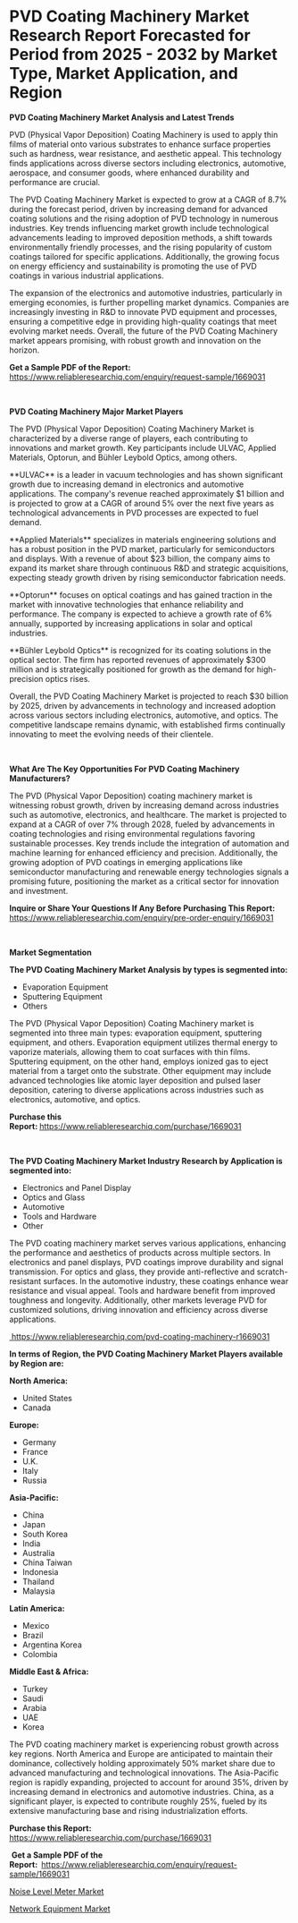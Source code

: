 <p><h1>PVD Coating Machinery Market Research Report Forecasted for Period from 2025 -  2032 by Market Type, Market Application, and Region</h1></p><p><strong>PVD Coating Machinery Market Analysis and Latest Trends</strong></p>
<p><p>PVD (Physical Vapor Deposition) Coating Machinery is used to apply thin films of material onto various substrates to enhance surface properties such as hardness, wear resistance, and aesthetic appeal. This technology finds applications across diverse sectors including electronics, automotive, aerospace, and consumer goods, where enhanced durability and performance are crucial.</p><p>The PVD Coating Machinery Market is expected to grow at a CAGR of 8.7% during the forecast period, driven by increasing demand for advanced coating solutions and the rising adoption of PVD technology in numerous industries. Key trends influencing market growth include technological advancements leading to improved deposition methods, a shift towards environmentally friendly processes, and the rising popularity of custom coatings tailored for specific applications. Additionally, the growing focus on energy efficiency and sustainability is promoting the use of PVD coatings in various industrial applications.</p><p>The expansion of the electronics and automotive industries, particularly in emerging economies, is further propelling market dynamics. Companies are increasingly investing in R&D to innovate PVD equipment and processes, ensuring a competitive edge in providing high-quality coatings that meet evolving market needs. Overall, the future of the PVD Coating Machinery market appears promising, with robust growth and innovation on the horizon.</p></p>
<p><strong>Get a Sample PDF of the Report:&nbsp;</strong> <a href="https://www.reliableresearchiq.com/enquiry/request-sample/1669031?utm_campaign=1900&utm_medium=2&utm_source=Github&utm_content=ia&utm_term=17022025&utm_id=pvd-coating-machinery">https://www.reliableresearchiq.com/enquiry/request-sample/1669031</a></p>
<p>&nbsp;</p>
<p><strong>PVD Coating Machinery Major Market Players</strong></p>
<p><p>The PVD (Physical Vapor Deposition) Coating Machinery Market is characterized by a diverse range of players, each contributing to innovations and market growth. Key participants include ULVAC, Applied Materials, Optorun, and Bühler Leybold Optics, among others.</p><p>**ULVAC** is a leader in vacuum technologies and has shown significant growth due to increasing demand in electronics and automotive applications. The company's revenue reached approximately $1 billion and is projected to grow at a CAGR of around 5% over the next five years as technological advancements in PVD processes are expected to fuel demand.</p><p>**Applied Materials** specializes in materials engineering solutions and has a robust position in the PVD market, particularly for semiconductors and displays. With a revenue of about $23 billion, the company aims to expand its market share through continuous R&D and strategic acquisitions, expecting steady growth driven by rising semiconductor fabrication needs.</p><p>**Optorun** focuses on optical coatings and has gained traction in the market with innovative technologies that enhance reliability and performance. The company is expected to achieve a growth rate of 6% annually, supported by increasing applications in solar and optical industries.</p><p>**Bühler Leybold Optics** is recognized for its coating solutions in the optical sector. The firm has reported revenues of approximately $300 million and is strategically positioned for growth as the demand for high-precision optics rises.</p><p>Overall, the PVD Coating Machinery Market is projected to reach $30 billion by 2025, driven by advancements in technology and increased adoption across various sectors including electronics, automotive, and optics. The competitive landscape remains dynamic, with established firms continually innovating to meet the evolving needs of their clientele.</p></p>
<p>&nbsp;</p>
<p><strong>What Are The Key Opportunities For PVD Coating Machinery Manufacturers?</strong></p>
<p><p>The PVD (Physical Vapor Deposition) coating machinery market is witnessing robust growth, driven by increasing demand across industries such as automotive, electronics, and healthcare. The market is projected to expand at a CAGR of over 7% through 2028, fueled by advancements in coating technologies and rising environmental regulations favoring sustainable processes. Key trends include the integration of automation and machine learning for enhanced efficiency and precision. Additionally, the growing adoption of PVD coatings in emerging applications like semiconductor manufacturing and renewable energy technologies signals a promising future, positioning the market as a critical sector for innovation and investment.</p></p>
<p><strong>Inquire or Share Your Questions If Any Before Purchasing This Report:</strong> <a href="https://www.reliableresearchiq.com/enquiry/pre-order-enquiry/1669031?utm_campaign=1900&utm_medium=2&utm_source=Github&utm_content=ia&utm_term=17022025&utm_id=pvd-coating-machinery">https://www.reliableresearchiq.com/enquiry/pre-order-enquiry/1669031</a></p>
<p>&nbsp;</p>
<p><strong>Market Segmentation</strong></p>
<p><strong>The PVD Coating Machinery Market Analysis by types is segmented into:</strong></p>
<p><ul><li>Evaporation Equipment</li><li>Sputtering Equipment</li><li>Others</li></ul></p>
<p><p>The PVD (Physical Vapor Deposition) Coating Machinery market is segmented into three main types: evaporation equipment, sputtering equipment, and others. Evaporation equipment utilizes thermal energy to vaporize materials, allowing them to coat surfaces with thin films. Sputtering equipment, on the other hand, employs ionized gas to eject material from a target onto the substrate. Other equipment may include advanced technologies like atomic layer deposition and pulsed laser deposition, catering to diverse applications across industries such as electronics, automotive, and optics.</p></p>
<p><strong>Purchase this Report:&nbsp;</strong><a href="https://www.reliableresearchiq.com/purchase/1669031?utm_campaign=1900&utm_medium=2&utm_source=Github&utm_content=ia&utm_term=17022025&utm_id=pvd-coating-machinery">https://www.reliableresearchiq.com/purchase/1669031</a></p>
<p>&nbsp;</p>
<p><strong>The PVD Coating Machinery Market Industry Research by Application is segmented into:</strong></p>
<p><ul><li>Electronics and Panel Display</li><li>Optics and Glass</li><li>Automotive</li><li>Tools and Hardware</li><li>Other</li></ul></p>
<p><p>The PVD coating machinery market serves various applications, enhancing the performance and aesthetics of products across multiple sectors. In electronics and panel displays, PVD coatings improve durability and signal transmission. For optics and glass, they provide anti-reflective and scratch-resistant surfaces. In the automotive industry, these coatings enhance wear resistance and visual appeal. Tools and hardware benefit from improved toughness and longevity. Additionally, other markets leverage PVD for customized solutions, driving innovation and efficiency across diverse applications.</p></p>
<p><a href="https://www.reliableresearchiq.com/pvd-coating-machinery-r1669031?utm_campaign=1900&utm_medium=2&utm_source=Github&utm_content=ia&utm_term=17022025&utm_id=pvd-coating-machinery">&nbsp;https://www.reliableresearchiq.com/pvd-coating-machinery-r1669031</a></p>
<p><strong>In terms of Region, the PVD Coating Machinery Market Players available by Region are:</strong></p>
<p>
    <p> <strong> North America: </strong>
        <ul>
            <li>United States</li>
            <li>Canada</li>
        </ul>
        </p> 
    <p> <strong> Europe: </strong>
        <ul>
            <li>Germany</li>
            <li>France</li>
            <li>U.K.</li>
            <li>Italy</li>
            <li>Russia</li>
        </ul>
        </p> 
    <p> <strong> Asia-Pacific: </strong>
        <ul>
            <li>China</li>
            <li>Japan</li>
            <li>South Korea</li>
            <li>India</li>
            <li>Australia</li>
            <li>China Taiwan</li>
            <li>Indonesia</li>
            <li>Thailand</li>
            <li>Malaysia</li>
        </ul>
        </p> 
    <p> <strong> Latin America: </strong>
        <ul>
            <li>Mexico</li>
            <li>Brazil</li>
            <li>Argentina Korea</li>
            <li>Colombia</li>
        </ul>
        </p> 
    <p> <strong> Middle East & Africa: </strong>
        <ul>
            <li>Turkey</li>
            <li>Saudi</li>
            <li>Arabia</li>
            <li>UAE</li>
            <li>Korea</li>
        </ul>
    </p>
    </p>
<p><p>The PVD coating machinery market is experiencing robust growth across key regions. North America and Europe are anticipated to maintain their dominance, collectively holding approximately 50% market share due to advanced manufacturing and technological innovations. The Asia-Pacific region is rapidly expanding, projected to account for around 35%, driven by increasing demand in electronics and automotive industries. China, as a significant player, is expected to contribute roughly 25%, fueled by its extensive manufacturing base and rising industrialization efforts.</p></p>
<p><strong>Purchase this Report: </strong><a href="https://www.reliableresearchiq.com/purchase/1669031?utm_campaign=1900&utm_medium=2&utm_source=Github&utm_content=ia&utm_term=17022025&utm_id=pvd-coating-machinery">https://www.reliableresearchiq.com/purchase/1669031</a></p>
<p>&nbsp;<strong>Get a Sample PDF of the Report:&nbsp;&nbsp;</strong><a href="https://www.reliableresearchiq.com/enquiry/request-sample/1669031?utm_campaign=1900&utm_medium=2&utm_source=Github&utm_content=ia&utm_term=17022025&utm_id=pvd-coating-machinery">https://www.reliableresearchiq.com/enquiry/request-sample/1669031</a></p>
<p><strong></strong></p>
<p><p><a href="https://github.com/bokerraaenc7/Market-Research-Report-List-1/blob/main/noise-level-meter-market.md?utm_campaign=1900&utm_medium=2&utm_source=Github&utm_content=ia&utm_term=17022025&utm_id=pvd-coating-machinery">Noise Level Meter Market</a></p><p><a href="https://github.com/sharphadan/Market-Research-Report-List-1/blob/main/network-equipment-market.md?utm_campaign=1900&utm_medium=2&utm_source=Github&utm_content=ia&utm_term=17022025&utm_id=pvd-coating-machinery">Network Equipment Market</a></p></p>